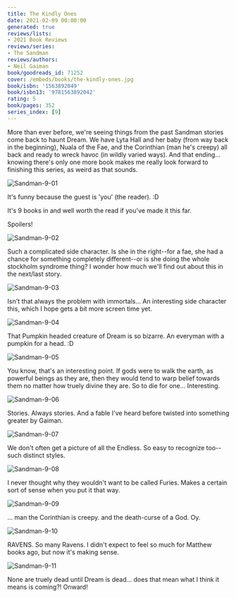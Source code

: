 ```yaml
---
title: The Kindly Ones
date: 2021-02-09 00:00:00
generated: true
reviews/lists:
- 2021 Book Reviews
reviews/series:
- The Sandman
reviews/authors:
- Neil Gaiman
book/goodreads_id: 71252
cover: /embeds/books/the-kindly-ones.jpg
book/isbn: '1563892049'
book/isbn13: '9781563892042'
rating: 5
book/pages: 352
series_index: [9]
---
```

More than ever before, we're seeing things from the past Sandman stories come back to haunt Dream. We have Lyta Hall and her baby (from way back in the beginning), Nuala of the Fae, and the Corinthian (man he's creepy) all back and ready to wreck havoc (in wildly varied ways). And that ending... knowing there's only one more book makes me really look forward to finishing this series, as weird as that sounds.  

![Sandman-9-01](/embeds/books/attachments/sandman-9-01.jpg)  

<!--more-->

It's funny because the guest is 'you' (the reader). :D  

It's 9 books in and well worth the read if you've made it this far.  

Spoilers!  

![Sandman-9-02](/embeds/books/attachments/sandman-9-02.jpg)  

Such a complicated side character. Is she in the right--for a fae, she had a chance for something completely different--or is she doing the whole stockholm syndrome thing? I wonder how much we'll find out about this in the next/last story.  

![Sandman-9-03](/embeds/books/attachments/sandman-9-03.jpg)  

Isn't that always the problem with immortals... An interesting side character this, which I hope gets a bit more screen time yet.  

![Sandman-9-04](/embeds/books/attachments/sandman-9-04.jpg)  

That Pumpkin headed creature of Dream is so bizarre. An everyman with a pumpkin for a head. :D  

![Sandman-9-05](/embeds/books/attachments/sandman-9-05.jpg)  

You know, that's an interesting point. If gods were to walk the earth, as powerful beings as they are, then they would tend to warp belief towards them no matter how truely divine they are. So to die for one... Interesting.  

![Sandman-9-06](/embeds/books/attachments/sandman-9-06.jpg)  

Stories. Always stories. And a fable I've heard before twisted into something greater by Gaiman.  

![Sandman-9-07](/embeds/books/attachments/sandman-9-07.jpg)  

We don't often get a picture of all the Endless. So easy to recognize too-- such distinct styles.  

![Sandman-9-08](/embeds/books/attachments/sandman-9-08.jpg)  

I never thought why they wouldn't want to be called Furies. Makes a certain sort of sense when you put it that way.  

![Sandman-9-09](/embeds/books/attachments/sandman-9-09.jpg)  

... man the Corinthian is creepy. and the death-curse of a God. Oy.  

![Sandman-9-10](/embeds/books/attachments/sandman-9-10.jpg)  

RAVENS. So many Ravens. I didn't expect to feel so much for Matthew books ago, but now it's making sense.  

![Sandman-9-11](/embeds/books/attachments/sandman-9-11.jpg)  

None are truely dead until Dream is dead... does that mean what I think it means is coming?! Onward!